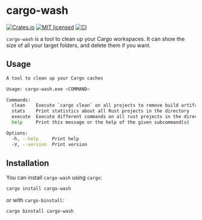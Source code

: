 # cargo-wash

[![Crates.io](https://img.shields.io/crates/v/cargo-wash.svg)](https://crates.io/crates/cargo-wash)
[![MIT licensed](https://img.shields.io/badge/license-MIT-blue.svg)](https://github.com/bircni/cargo-wash/blob/main/LICENSE)
[![CI](https://github.com/bircni/cargo-wash/actions/workflows/ci.yml/badge.svg?branch=main)](https://github.com/bircni/cargo-wash/actions/workflows/ci.yml)

`cargo-wash` is a tool to clean up your Cargo workspaces.
It can show the size of all your target folders, and delete them if you want.

## Usage

```sh
A tool to clean up your Cargo caches

Usage: cargo-wash.exe <COMMAND>

Commands:
  clean    Execute `cargo clean` on all projects to remove build artifacts
  stats    Print statistics about all Rust projects in the directory
  execute  Execute different commands on all rust projects in the directory
  help     Print this message or the help of the given subcommand(s)

Options:
  -h, --help     Print help
  -V, --version  Print version
```

## Installation

You can install `cargo-wash` using `cargo`:

```sh
cargo install cargo-wash
```

or with `cargo-binstall`:

```sh
cargo binstall cargo-wash
```

